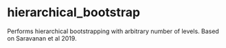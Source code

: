 # hierarchical_bootstrap
Performs hierarchical bootstrapping with arbitrary number of levels. Based on Saravanan et al 2019.
